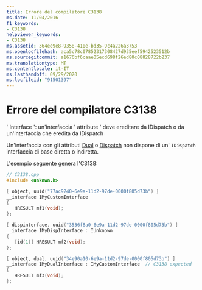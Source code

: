 ```yaml
---
title: Errore del compilatore C3138
ms.date: 11/04/2016
f1_keywords:
- C3138
helpviewer_keywords:
- C3138
ms.assetid: 364ee9e8-9358-410e-bd35-9c4a226a3753
ms.openlocfilehash: aca5c78c07852317308427d935eef5942523512b
ms.sourcegitcommit: a1676bf6caae05ecd698f26ed80c08828722b237
ms.translationtype: MT
ms.contentlocale: it-IT
ms.lasthandoff: 09/29/2020
ms.locfileid: "91501397"
---
```

# <a name="compiler-error-c3138"></a>Errore del compilatore C3138

' Interface ': un'interfaccia ' attribute ' deve ereditare da IDispatch o da un'interfaccia che eredita da IDispatch

Un'interfaccia con gli attributi [Dual](../../windows/attributes/dual.md) o [Dispatch](../../windows/attributes/dispinterface.md) non dispone di un' `IDispatch` interfaccia di base diretta o indiretta.

L'esempio seguente genera l'C3138:

```cpp
// C3138.cpp
#include <unknwn.h>

[ object, uuid("77ac9240-6e9a-11d2-97de-0000f805d73b") ]
__interface IMyCustomInterface
{
   HRESULT mf1(void);
};

[ dispinterface, uuid("3536f8a0-6e9a-11d2-97de-0000f805d73b") ]
__interface IMyDispInterface : IUnknown
{
   [id(1)] HRESULT mf2(void);
};

[ object, dual, uuid("34e90a10-6e9a-11d2-97de-0000f805d73b") ]
__interface IMyDualInterface : IMyCustomInterface  // C3138 expected
{
   HRESULT mf3(void);
};
```
